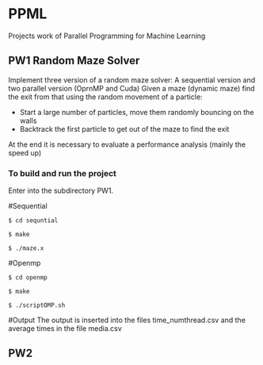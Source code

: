# PPML
Projects work of Parallel Programming for Machine Learning

## PW1 Random Maze Solver
Implement three version of a random maze solver: 
A sequential version and two parallel version (OprnMP and Cuda)
Given a maze (dynamic maze) find the exit from that using the random
movement of a particle:
  - Start a large number of particles, move them
randomly bouncing on the walls
  - Backtrack the first particle to get out of the maze
to find the exit 


At the end it is necessary to evaluate a performance analysis (mainly the speed up)
### To build and run the project
Enter into the subdirectory PW1. 

#Sequential

`$ cd sequntial`

`$ make`

`$ ./maze.x`

#Openmp

`$ cd openmp`

`$ make`

`$ ./scriptOMP.sh`


#Output
The output is inserted into the files time_numthread.csv and the average times in the file media.csv

## PW2 
